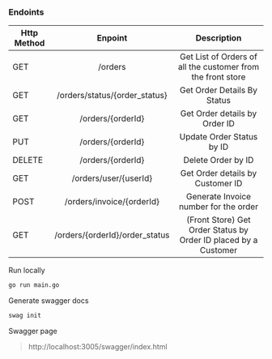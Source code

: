 ### Endoints

| Http Method        | Enpoint   | Description |
| ------------- |:-------------:|:-------------:|
| GET     |/orders| Get List of Orders of all the customer from the front store 
| GET     |/orders/status/{order_status}| Get Order Details By Status
| GET     |/orders/{orderId}| Get Order details by Order ID 
| PUT     |/orders/{orderId}| Update Order Status by ID 
| DELETE  |/orders/{orderId}| Delete Order  by ID 
| GET     |/orders/user/{userId}| Get Order details by Customer ID 
| POST    |/orders/invoice/{orderId}| Generate Invoice number for the order
| GET     |/orders/{orderId}/order_status| (Front Store) Get Order Status by Order ID placed by a Customer



Run locally 
```sh
go run main.go
```

Generate swagger docs
```sh
swag init
```

Swagger page
> http://localhost:3005/swagger/index.html
